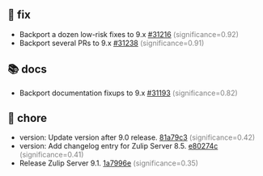 ## 🐛 fix
- Backport a dozen low-risk fixes to 9.x [#31216](https://github.com/zulip/zulip/pull/31216) <span style='color:grey;'>(significance=0.92)</span>
- Backport several PRs to 9.x [#31238](https://github.com/zulip/zulip/pull/31238) <span style='color:grey;'>(significance=0.91)</span>
## 📚 docs
- Backport documentation fixups to 9.x [#31193](https://github.com/zulip/zulip/pull/31193) <span style='color:grey;'>(significance=0.82)</span>
## 🔧 chore
- version: Update version after 9.0 release. [81a79c3](https://github.com/zulip/zulip/commit/81a79c35941e86f36b604ec1daf7bbaf8464b495) <span style='color:grey;'>(significance=0.42)</span>
- version: Add changelog entry for Zulip Server 8.5. [e80274c](https://github.com/zulip/zulip/commit/e80274c089e6adb5575c3101f35b8ed832620a3d) <span style='color:grey;'>(significance=0.41)</span>
- Release Zulip Server 9.1. [1a7996e](https://github.com/zulip/zulip/commit/1a7996ed45db2ea89719f79c9dd121b55fa34d0d) <span style='color:grey;'>(significance=0.35)</span>